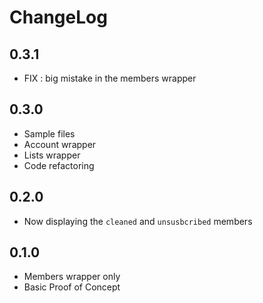ChangeLog
====================

0.3.1
----------------------

* FIX : big mistake in the members wrapper

0.3.0
---------------------

* Sample files
* Account wrapper
* Lists wrapper
* Code refactoring

0.2.0
---------------------

* Now displaying the `cleaned` and `unsusbcribed` members

0.1.0
---------------------

* Members wrapper only
* Basic Proof of Concept
